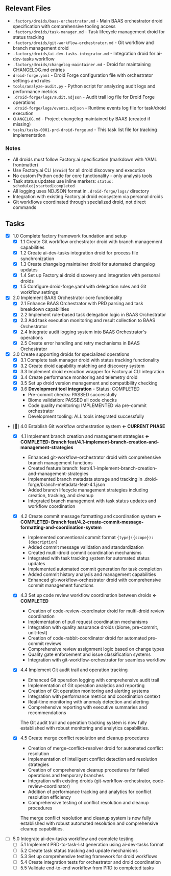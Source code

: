 ## Relevant Files

- `.factory/droids/baas-orchestrator.md` - Main BAAS orchestrator droid specification with comprehensive tooling access
- `.factory/droids/task-manager.md` - Task lifecycle management droid for status tracking
- `.factory/droids/git-workflow-orchestrator.md` - Git workflow and branch management droid
- `.factory/droids/ai-dev-tasks-integrator.md` - Integration droid for ai-dev-tasks workflow
- `.factory/droids/changelog-maintainer.md` - Droid for maintaining CHANGELOG.md entries
- `droid-forge.yaml` - Droid Forge configuration file with orchestrator settings and rules
- `tools/analyze-audit.py` - Python script for analyzing audit logs and performance metrics
- `.droid-forge/logs/audit.ndjson` - Audit trail log file for Droid Forge operations
- `.droid-forge/logs/events.ndjson` - Runtime events log file for task/droid execution
- `CHANGELOG.md` - Project changelog maintained by BAAS (created if missing)
- `tasks/tasks-0001-prd-droid-forge.md` - This task list file for tracking implementation

### Notes

- All droids must follow Factory.ai specification (markdown with YAML frontmatter)
- Use Factory.ai CLI (`droid`) for all droid discovery and execution
- No custom Python code for core functionality - only analysis tools
- Task status updates use inline markers: `status: scheduled|started|completed`
- All logging uses NDJSON format in `.droid-forge/logs/` directory
- Integration with existing Factory.ai droid ecosystem via personal droids
- Git workflows coordinated through specialized droid, not direct commands

## Tasks

- [x] 1.0 Complete factory framework foundation and setup
  - [x] 1.1 Create Git workflow orchestrator droid with branch management capabilities
  - [x] 1.2 Create ai-dev-tasks integration droid for process file synchronization
  - [x] 1.3 Create changelog maintainer droid for automated changelog updates
  - [x] 1.4 Set up Factory.ai droid discovery and integration with personal droids
  - [x] 1.5 Configure droid-forge.yaml with delegation rules and Git workflow settings
- [x] 2.0 Implement BAAS Orchestrator core functionality
  - [x] 2.1 Enhance BAAS Orchestrator with PRD parsing and task breakdown capabilities
  - [x] 2.2 Implement rule-based task delegation logic in BAAS Orchestrator
  - [x] 2.3 Add task execution monitoring and result collection to BAAS Orchestrator
  - [x] 2.4 Integrate audit logging system into BAAS Orchestrator's operations
  - [x] 2.5 Create error handling and retry mechanisms in BAAS Orchestrator
- [x] 3.0 Create supporting droids for specialized operations
  - [x] 3.1 Complete task manager droid with status tracking functionality
  - [x] 3.2 Create droid capability matching and discovery system
  - [x] 3.3 Implement droid execution wrapper for Factory.ai CLI integration
  - [x] 3.4 Create performance monitoring and telemetry droid
  - [x] 3.5 Set up droid version management and compatibility checking
  - [x] 3.6 **Development tool integration** - Status: COMPLETED
    - Pre-commit checks: PASSED successfully
    - Biome validation: PASSED all code checks  
    - Code quality monitoring: IMPLEMENTED via pre-commit orchestrator
    - Development tooling: ALL tools integrated successfully
- [📍] 4.0 Establish Git workflow orchestration system **← CURRENT PHASE**
  - [x] 4.1 Implement branch creation and management strategies **← COMPLETED: Branch feat/4.1-implement-branch-creation-and-management-strategies**
    - Enhanced git-workflow-orchestrator droid with comprehensive branch management functions
    - Created feature branch: feat/4.1-implement-branch-creation-and-management-strategies
    - Implemented branch metadata storage and tracking in .droid-forge/branch-metadata-feat-4.1.json
    - Added branch lifecycle management strategies including creation, tracking, and cleanup
    - Integrated branch management with task status updates and workflow coordination
  - [x] 4.2 Create commit message formatting and coordination system **← COMPLETED: Branch feat/4.2-create-commit-message-formatting-and-coordination-system**
    - Implemented conventional commit format `{type}({scope}): {description}`
    - Added commit message validation and standardization
    - Created multi-droid commit coordination mechanisms
    - Integrated with task tracking system for automated status updates
    - Implemented automated commit generation for task completion
    - Added commit history analysis and management capabilities
    - Enhanced git-workflow-orchestrator droid with comprehensive commit management functions
  - [x] 4.3 Set up code review workflow coordination between droids **← COMPLETED**
    - Creation of code-review-coordinator droid for multi-droid review coordination
    - Implementation of pull request coordination mechanisms
    - Integration with quality assurance droids (biome, pre-commit, unit-test)
    - Creation of code-rabbit-coordinator droid for automated pre-commit reviews
    - Comprehensive review assignment logic based on change types
    - Quality gate enforcement and issue classification systems
    - Integration with git-workflow-orchestrator for seamless workflow
  - [x] 4.4 Implement Git audit trail and operation tracking
    - Enhanced Git operation logging with comprehensive audit trail
    - Implementation of Git operation analytics and reporting
    - Creation of Git operation monitoring and alerting systems
    - Integration with performance metrics and coordination context
    - Real-time monitoring with anomaly detection and alerting
    - Comprehensive reporting with executive summaries and recommendations

    The Git audit trail and operation tracking system is now fully established with robust monitoring and analytics capabilities.
  - [x] 4.5 Create merge conflict resolution and cleanup procedures
    - Creation of merge-conflict-resolver droid for automated conflict resolution
    - Implementation of intelligent conflict detection and resolution strategies
    - Creation of comprehensive cleanup procedures for failed operations and temporary branches
    - Integration with existing droids (git-workflow-orchestrator, code-review-coordinator)
    - Addition of performance tracking and analytics for conflict resolution efficiency
    - Comprehensive testing of conflict resolution and cleanup procedures

    The merge conflict resolution and cleanup system is now fully established with robust automated resolution and comprehensive cleanup capabilities.
- [ ] 5.0 Integrate ai-dev-tasks workflow and complete testing
  - [ ] 5.1 Implement PRD-to-task-list generation using ai-dev-tasks format
  - [ ] 5.2 Create task status tracking and update mechanisms
  - [ ] 5.3 Set up comprehensive testing framework for droid workflows
  - [ ] 5.4 Create integration tests for orchestrator and droid coordination
  - [ ] 5.5 Validate end-to-end workflow from PRD to completed tasks
